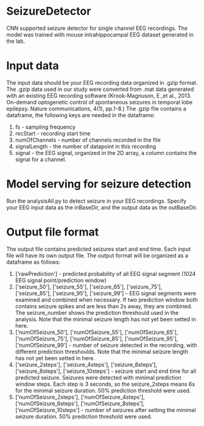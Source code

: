 # SeizureDetector
CNN supported seizure detector for single channel EEG recordings. The model was trained with mouse intrahippocampal EEG dataset generated in the lab.


# Input data
The input data should be your EEG recording data organized in .gzip format.
The .gzip data used in our study were converted from .mat data generated with an existing EEG recording software (Krook-Magnuson, E.,et al., 2013. On-demand optogenetic control of spontaneous seizures in temporal lobe epilepsy. Nature communications, 4(1), pp.1-8.)
The .gzip file contains a dataframe, the following keys are needed in the dataframe:
1. fs - sampling frequency
2. recStart - recording start time
3. numOfChannels - number of channels recorded in the file
4. signalLength - the number of datapoint in this recording
5. signal - the EEG signal, organized in the 2D array, a column contains the signal for a channel.

# Model serving for seizure detection
Run the analysisAll.py to detect seizure in your EEG recordings. 
Specify your EEG input data as the inBaseDir, and the output data as the outBaseDir.

# Output file format
The output file contains predicted seizures start and end time. Each input file will have its own output file.
The output format will be organized as a dataframe as follows:
1. ['rawPrediction'] - predicted probability of all EEG signal segment (1024 EEG signal point/prediction window)
2. ['seizure_50'], ['seizure_55'], ['seizure_65'], ['seizure_75'], ['seizure_85'], ['seizure_95'], ['seizure_99'] - EEG signal segments were examined and combined when necessary. If two prediction window both contains seizure spikes and are less than 2s away, they are combined. The seizure_number shows the prediction threshould used in the analysis. Note that the minimal seizure length has not yet been setted in here.
3. ['numOfSeizure_50'], ['numOfSeizure_55'], ['numOfSeizure_65'], ['numOfSeizure_75'], ['numOfSeizure_85'], ['numOfSeizure_95'], ['numOfSeizure_99'] - number of seizure detected in the recording, with different prediction threshoulds. Note that the minimal seizure length has not yet been setted in here.
4. ['seizure_2steps'], ['seizure_4steps'], ['seizure_6steps'], ['seizure_8steps'], ['seizure_10steps'] - seizure start and end time for all predicted seizure. Seizures were detected with minimal prediction window steps. Each step is 3 seconds, so the seizure_2steps means  6s for the minimal seizure duration. 50% prediction threshold were used. 
5. ['numOfSeizure_2steps'], ['numOfSeizure_4steps'], ['numOfSeizure_6steps'], ['numOfSeizure_8steps'], ['numOfSeizure_10steps'] - number of seizures after setting the minimal seizure duration. 50% prediction threshold were used. 

